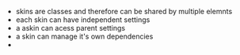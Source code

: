 - skins are classes and therefore can be shared by multiple elemnts 
- each skin can have independent settings 
- a askin can acess parent settings
- a skin can manage it's own dependencies
- 